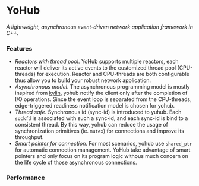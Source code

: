 YoHub
======
*A lightweight, asynchronous event-driven network application framework in C++.*

### Features
* _Reactors with thread pool_. YoHub supports multiple reactors, each reactor will deliver its active events to the customized thread pool (CPU-threads) for execution. Reactor and CPU-threads are both configurable thus allow you to build your robust network application.
* _Asynchronous model_. The asynchronous programming model is mostly inspired from [kylin](http://dirlt.com/kylin.html), yohub notify the client only after the completion of I/O operations. Since the event loop is separated from the CPU-threads, edge-triggered readiness notification model is chosen for yohub.
* _Thread safe_. Synchronous id (sync-id) is introduced to yuhub. Each `sockfd` is associated with such a sync-id, and each sync-id is bind to a consistent thread. By this way, yohub can reduce the usage of synchronization primitives (ie. `mutex`) for connections and improve its throughput.
* _Smart pointer for connection_. For most scenarios, yohub use `shared_ptr` for automatic connection management. YoHub take advantage of smart pointers and only focus on its program logic withous much concern on the life cycle of those asynchronous connections.

### Performance
